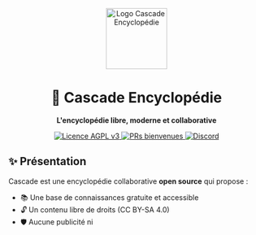 <p align="center">
  <a href="https://github.com/cascade-encyclopedie">
    <img src="https://github.com/cascade-encyclopedie/branding/raw/main/IMG_0001%203.svg" width="120" alt="Logo Cascade Encyclopédie">
  </a>
</p>

<h1 align="center">🌊 Cascade Encyclopédie</h1>

<p align="center">
  <strong>L'encyclopédie libre, moderne et collaborative</strong>
</p>

<p align="center">
  <a href="https://github.com/cascade-encyclopedie/cascade/blob/main/LICENSE">
    <img src="https://img.shields.io/badge/Licence-AGPL%20v3-blue" alt="Licence AGPL v3" />
  </a>
  <a href="https://github.com/cascade-encyclopedie/cascade/issues">
    <img src="https://img.shields.io/badge/PRs-bienvenues-green" alt="PRs bienvenues" />
  </a>
  <a href="https://discord.gg/example">
    <img src="https://img.shields.io/badge/Rejoignez-nous%20sur%20Discord-7289DA" alt="Discord" />
  </a>
</p>

## ✨ Présentation

Cascade est une encyclopédie collaborative **open source** qui propose :
- 📚 Une base de connaissances gratuite et accessible
- 🔓 Un contenu libre de droits (CC BY-SA 4.0)
- 🛡️ Aucune publicité ni 